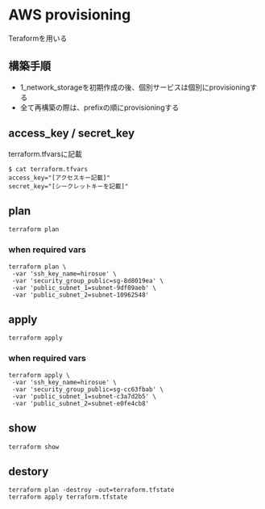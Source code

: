 # AWS provisioning

Teraformを用いる

## 構築手順

+ 1_network_storageを初期作成の後、個別サービスは個別にprovisioningする
+ 全て再構築の際は、prefixの順にprovisioningする

## access_key / secret_key

terraform.tfvarsに記載

```
$ cat terraform.tfvars
access_key="[アクセスキー記載]"
secret_key="[シークレットキーを記載]"
```

## plan

```
terraform plan
```

### when required vars

```
terraform plan \
 -var 'ssh_key_name=hirosue' \
 -var 'security_group_public=sg-8d8019ea' \
 -var 'public_subnet_1=subnet-9df09aeb' \
 -var 'public_subnet_2=subnet-10962548'
```

## apply

```
terraform apply
```

### when required vars

```
terraform apply \
 -var 'ssh_key_name=hirosue' \
 -var 'security_group_public=sg-cc63fbab' \
 -var 'public_subnet_1=subnet-c3a7d2b5' \
 -var 'public_subnet_2=subnet-e0fe4cb8'
```

## show

```
terraform show
```

## destory

```
terraform plan -destroy -out=terraform.tfstate
terraform apply terraform.tfstate
```
